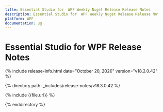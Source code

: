 ```yaml
---
title: Essential Studio for  WPF Weekly Nuget Release Release Notes  
description: Essential Studio for  WPF Weekly Nuget Release Release Notes  
platform: WPF
documentation: ug
---
```


# Essential Studio for  WPF  Release Notes  

{% include release-info.html date="October 20, 2020"  version="v18.3.0.42" %} 


{% directory path: _includes/release-notes/v18.3.0.42 %}

{% include {{file.url}} %}

{% enddirectory %}